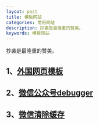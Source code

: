 ```yaml
---
layout: post
title: 模板网站
categories: 常用网站
description: 抄袭是最隆重的赞美。
keywords: 模板网站
---
```


抄袭是最隆重的赞美。

## 1、[外国网页模板](https://colorlib.com/wp/free-html5-contact-form-templates/)
## 2、[微信公众号debugger](https://mp.weixin.qq.com/debug/cgi-bin/sandboxinfo?action=showinfo&t=sandboxndex)
## 3、[微信清除缓存](debugx5.qq.com)